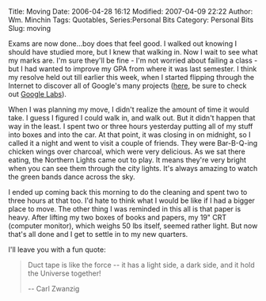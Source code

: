Title: Moving
Date: 2006-04-28 16:12
Modified: 2007-04-09 22:22
Author: Wm. Minchin
Tags: Quotables, Series:Personal Bits
Category: Personal Bits
Slug: moving

Exams are now done...boy does that feel good. I walked out knowing I
should have studied more, but I knew that walking in. Now I wait to see
what my marks are. I'm sure they'll be fine - I'm not worried about
failing a class - but I had wanted to improve my GPA from where it was
last semester. I think my resolve held out till earlier this week, when
I started flipping through the Internet to discover all of Google's many
projects ([here](http://www.google.com/options/index.html), be sure to
check out [Google Labs](http://labs.google.com/)).

When I was planning my move, I didn't realize the amount of time it
would take. I guess I figured I could walk in, and walk out. But it
didn't happen that way in the least. I spent two or three hours
yesterday putting all of my stuff into boxes and into the car. At that
point, it was closing in on midnight, so I called it a night and went to
visit a couple of friends. They were Bar-B-Q-ing chicken wings over
charcoal, which were very delicious. As we sat there eating, the
Northern Lights came out to play. It means they're very bright when you
can see them through the city lights. It's always amazing to watch the
green bands dance across the sky.

I ended up coming back this morning to do the cleaning and spent two to
three hours at that too. I'd hate to think what I would be like if I had
a bigger place to move. The other thing I was reminded in this all is
that paper is heavy. After lifting my two boxes of books and papers, my
19" CRT (computer monitor), which weighs 50 lbs itself, seemed rather
light. But now that's all done and I get to settle in to my new
quarters.

I'll leave you with a fun quote:

> Duct tape is like the force -- it has a light side, a dark side, and it
> hold the Universe together!
> 
> -- Carl Zwanzig
